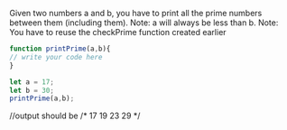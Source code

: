 Given two numbers a and b, you have to print all the prime numbers between them (including them).
Note: a will always be less than b.
Note: You have to reuse the checkPrime function created earlier

```js
function printPrime(a,b){
// write your code here
}

let a = 17;
let b = 30;
printPrime(a,b);
```
//output should be
/*
17
19
23
29
*/
